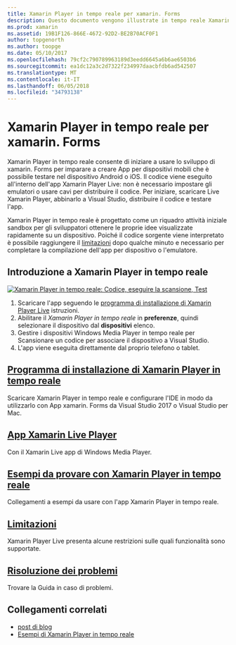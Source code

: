 ```yaml
---
title: Xamarin Player in tempo reale per xamarin. Forms
description: Questo documento vengono illustrate in tempo reale Xamarin Player per xamarin. Forms, che descrive l'installazione, l'app Xamarin Player in tempo reale, campioni da utilizzare con Xamarin Player in tempo reale, limitazioni e risoluzione dei problemi.
ms.prod: xamarin
ms.assetid: 19B1F126-866E-4672-92D2-BE2B70ACF0F1
author: topgenorth
ms.author: toopge
ms.date: 05/10/2017
ms.openlocfilehash: 79cf2c790789963189d3eedd6645a6b6ae6503b6
ms.sourcegitcommit: ea1dc12a3c2d7322f234997daacbfdb6ad542507
ms.translationtype: MT
ms.contentlocale: it-IT
ms.lasthandoff: 06/05/2018
ms.locfileid: "34793138"
---
```

# <a name="xamarin-live-player-for-xamarinforms"></a>Xamarin Player in tempo reale per xamarin. Forms

Xamarin Player in tempo reale consente di iniziare a usare lo sviluppo di xamarin. Forms per imparare a creare App per dispositivi mobili che è possibile testare nel dispositivo Android o iOS. Il codice viene eseguito all'interno dell'app Xamarin Player Live: non è necessario impostare gli emulatori o usare cavi per distribuire il codice. Per iniziare, scaricare Live Xamarin Player, abbinarlo a Visual Studio, distribuire il codice e testare l'app. 

Xamarin Player in tempo reale è progettato come un riquadro attività iniziale sandbox per gli sviluppatori ottenere le proprie idee visualizzate rapidamente su un dispositivo. Poiché il codice sorgente viene interpretato è possibile raggiungere il [limitazioni](limitations.md) dopo qualche minuto e necessario per completare la compilazione dell'app per dispositivo o l'emulatore.

## <a name="get-started-with-xamarin-live-player"></a>Introduzione a Xamarin Player in tempo reale

[![Xamarin Player in tempo reale: Codice, eseguire la scansione, Test](images/xamarin-live.png)](images/xamarin-live-sml.png#lightbox)

1. Scaricare l'app seguendo le [programma di installazione di Xamarin Player Live](install.md) istruzioni.
2. Abilitare il *Xamarin Player in tempo reale* in **preferenze**, quindi selezionare il dispositivo dal **dispositivi** elenco.
2. Gestire i dispositivi Windows Media Player in tempo reale per Scansionare un codice per associare il dispositivo a Visual Studio.
3. L'app viene eseguita direttamente dal proprio telefono o tablet.

## <a name="xamarin-live-player-setupinstallmd"></a>[Programma di installazione di Xamarin Player in tempo reale](install.md)

Scaricare Xamarin Player in tempo reale e configurare l'IDE in modo da utilizzarlo con App xamarin. Forms da Visual Studio 2017 o Visual Studio per Mac. 

## <a name="xamarin-live-player-appplayermd"></a>[App Xamarin Live Player](player.md)

Con il Xamarin Live app di Windows Media Player.

## <a name="samples-to-try-with-xamarin-live-playersamplesmd"></a>[Esempi da provare con Xamarin Player in tempo reale](samples.md)

Collegamenti a esempi da usare con l'app Xamarin Player in tempo reale.

## <a name="limitationslimitationsmd"></a>[Limitazioni](limitations.md)

Xamarin Player Live presenta alcune restrizioni sulle quali funzionalità sono supportate.

## <a name="troubleshootingtroubleshootingmd"></a>[Risoluzione dei problemi](troubleshooting.md)

Trovare la Guida in caso di problemi.

## <a name="related-links"></a>Collegamenti correlati

- [post di blog](https://blog.xamarin.com/live-player/)
- [Esempi di Xamarin Player in tempo reale](https://developer.xamarin.com/samples/xamarin-live-player/all/)
